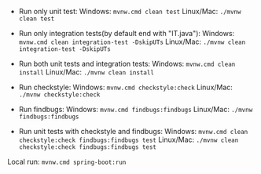 - Run only unit test: 
Windows: `mvnw.cmd clean test`
Linux/Mac: `./mvnw clean test`

- Run only integration tests(by default end with "IT.java"): 
Windows: `mvnw.cmd clean integration-test -DskipUTs`
Linux/Mac: `./mvnw clean integration-test -DskipUTs`


- Run both unit tests and integration tests: 
Windows: `mvnw.cmd clean install`
Linux/Mac: `./mvnw clean install`


- Run checkstyle: 
Windows: `mvnw.cmd checkstyle:check`
Linux/Mac: `./mvnw checkstyle:check`


- Run findbugs: 
Windows: `mvnw.cmd findbugs:findbugs`
Linux/Mac: `./mvnw findbugs:findbugs`


- Run unit tests with checkstyle and findbugs: 
Windows: `mvnw.cmd clean checkstyle:check findbugs:findbugs test`
Linux/Mac: `./mvnw clean checkstyle:check findbugs:findbugs test`

Local run: `mvnw.cmd spring-boot:run`